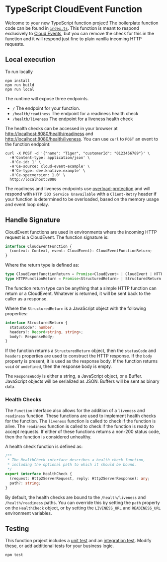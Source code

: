 # TypeScript CloudEvent Function

Welcome to your new TypeScript function project! The boilerplate function code can
be found in [`index.ts`](./index.ts). This function is meant to respond
exclusively to [Cloud Events](https://cloudevents.io/), but you can remove the
check for this in the function and it will respond just fine to plain vanilla
incoming HTTP requests.

## Local execution

To run locally

```console
npm install
npm run build
npm run local
```

The runtime will expose three endpoints.

  * `/` The endpoint for your function.
  * `/health/readiness` The endpoint for a readiness health check
  * `/health/liveness` The endpoint for a liveness health check

The health checks can be accessed in your browser at
[http://localhost:8080/health/readiness]() and
[http://localhost:8080/health/liveness](). You can use `curl` to `POST` an event
to the function endpoint:

```console
curl -X POST -d '{"name": "Tiger", "customerId": "0123456789"}' \
  -H'Content-type: application/json' \
  -H'Ce-id: 1' \
  -H'Ce-source: cloud-event-example' \
  -H'Ce-type: dev.knative.example' \
  -H'Ce-specversion: 1.0' \
  http://localhost:8080
```

The readiness and liveness endpoints use
[overload-protection](https://www.npmjs.com/package/overload-protection) and
will respond with `HTTP 503 Service Unavailable` with a `Client-Retry` header if
your function is determined to be overloaded, based on the memory usage and
event loop delay.

## Handle Signature

CloudEvent functions are used in environments where the incoming HTTP request is a CloudEvent. The function signature is:

```typescript
interface CloudEventFunction {
  (context: Context, event: CloudEvent): CloudEventFunctionReturn;
}
```

Where the return type is defined as:

```typescript
type CloudEventFunctionReturn = Promise<CloudEvent> | CloudEvent | HTTPFunctionReturn;
type HTTPFunctionReturn = Promise<StructuredReturn> | StructuredReturn | ResponseBody | void;
```

The function return type can be anything that a simple HTTP function can return or a CloudEvent. Whatever is returned, it will be sent back to the caller as a response.

Where the `StructuredReturn` is a JavaScript object with the following properties:

```typescript
interface StructuredReturn {
  statusCode?: number;
  headers?: Record<string, string>;
  body?: ResponseBody;
}
```

If the function returns a `StructuredReturn` object, then the `statusCode` and `headers` properties are used to construct the HTTP response. If the `body` property is present, it is used as the response body. If the function returns `void` or `undefined`, then the response body is empty.

The `ResponseBody` is either a string, a JavaScript object, or a Buffer. JavaScript objects will be serialized as JSON. Buffers will be sent as binary data.

### Health Checks

The `Function` interface also allows for the addition of a `liveness` and `readiness` function. These functions are used to implement health checks for the function. The `liveness` function is called to check if the function is alive. The `readiness` function is called to check if the function is ready to accept requests. If either of these functions returns a non-200 status code, then the function is considered unhealthy.

A health check function is defined as:

```typescript
/**
 * The HealthCheck interface describes a health check function,
 * including the optional path to which it should be bound.
 */
export interface HealthCheck {
  (request: Http2ServerRequest, reply: Http2ServerResponse): any;
  path?: string;
}
```

By default, the health checks are bound to the `/health/liveness` and `/health/readiness` paths. You can override this by setting the `path` property on the `HealthCheck` object, or by setting the `LIVENESS_URL` and `READINESS_URL` environment variables.

## Testing

This function project includes a [unit test](./test/unit.ts) and an
[integration test](./test/integration.ts).  Modify these, or add additional tests for your business logic.

```console
npm test
```
